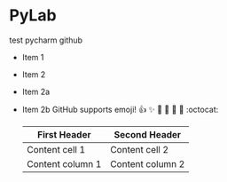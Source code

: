 # PyLab
test pycharm github
* Item 1
* Item 2
 * Item 2a
 * Item 2b
GitHub supports emoji!
:+1: :sparkles: :camel: :tada:
:rocket: :metal: :octocat: 

    First Header | Second Header
    ------------ | -------------
    Content cell 1 | Content cell 2
    Content column 1 | Content column 2

